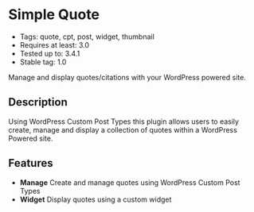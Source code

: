# Simple Quote

* Tags: quote, cpt, post, widget, thumbnail
* Requires at least: 3.0
* Tested up to: 3.4.1
* Stable tag: 1.0

Manage and display quotes/citations with your WordPress powered site.

## Description

Using WordPress Custom Post Types this plugin allows users to easily create, manage and  display a collection of quotes within a WordPress Powered site. 

## Features

* **Manage** Create and manage quotes using WordPress Custom Post Types
* **Widget** Display quotes using a custom widget